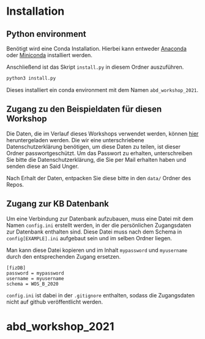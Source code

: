# Installation

## Python environment

Benötigt wird eine Conda Installation.
Hierbei kann entweder [Anaconda](https://docs.anaconda.com/anaconda/install/index.html) oder [Miniconda](https://docs.conda.io/en/latest/miniconda.html) installiert werden.

Anschließend ist das Skript `install.py` in diesem Ordner auszuführen.

```bash
python3 install.py
```

Dieses installiert ein conda environment mit dem Namen `abd_workshop_2021`.

## Zugang zu den Beispieldaten für diesen Workshop

Die Daten, die im Verlauf dieses Workshops verwendet werden, können [hier](https://bwsyncandshare.kit.edu/s/jamD6Z3R82F8Tt6) heruntergeladen werden.
Die wir eine unterschriebene Datenschutzerklärung benötigen, um diese Daten zu teilen, ist dieser Ordner passwortgeschützt.
Um das Passwort zu erhalten, unterschreiben Sie bitte die Datenschutzerklärung, die Sie per Mail erhalten haben und senden diese an Said Unger.

Nach Erhalt der Daten, entpacken Sie diese bitte in den `data/` Ordner des Repos.

## Zugang zur KB Datenbank

Um eine Verbindung zur Datenbank aufzubauen, muss eine Datei mit dem Namen `config.ini` erstellt werden, in der die persönlichen Zugangsdaten zur Datenbank enthalten sind.
Diese Datei muss nach dem Schema in `config[EXAMPLE].ini` aufgebaut sein und im selben Ordner liegen.

Man kann diese Datei kopieren und im Inhalt `mypassword` und `myusername` durch den entsprechenden Zugang ersetzen.

```
[fizDB]
password = mypassword
username = myusername
schema = WOS_B_2020
```

`config.ini` ist dabei in der `.gitignore` enthalten, sodass die Zugangsdaten nicht auf github veröffentlicht werden.


# abd_workshop_2021
